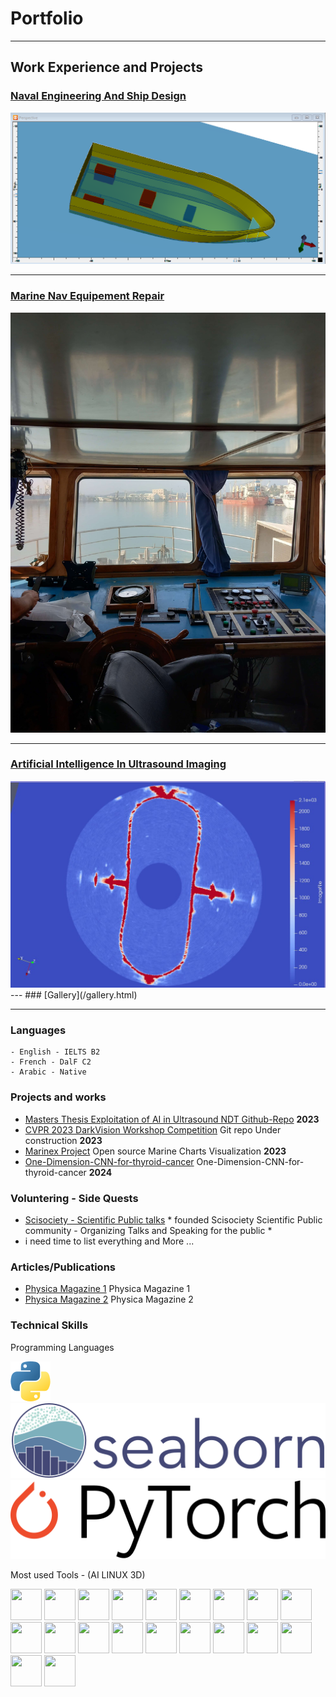 # Portfolio 

---

## Work Experience and Projects

### [Naval Engineering And Ship Design](/page_2)
<img src="images/naval/model.png?raw=true"/>

---
### [Marine Nav Equipement Repair](/page_1)
<img src="images/Marine/1.jpg?raw=true"/>

---
### [Artificial Intelligence In Ultrasound Imaging ](/page_3)
<img src="images/AI/1.jpg?raw=true"/>
---
### [Gallery](/gallery.html)


---
### Languages

    - English - IELTS B2
    - French - DalF C2
    - Arabic - Native
  
### Projects and works

- [Masters Thesis Exploitation of AI in Ultrasound NDT Github-Repo](https://github.com/sahlidjouad/Masters-NDT-AI/) **2023**    
- [CVPR 2023 DarkVision Workshop Competition](https://www.cvpr2023-dl-ultrasound.com/) Git repo Under construction **2023**
- [Marinex Project](https://github.com/sahlidjouad/Marinex) Open source Marine Charts Visualization **2023**
- [One-Dimension-CNN-for-thyroid-cancer](https://github.com/sahlidjouad/One-Dimension-CNN-for-thyroid-cancer) One-Dimension-CNN-for-thyroid-cancer **2024**


### Voluntering - Side Quests
- [Scisociety - Scientific Public talks](https://www.instagram.com/scisociety/) * founded Scisociety Scientific Public community - Organizing Talks and Speaking for the public *
- i need time to list everything and More ...

### Articles/Publications

 - [Physica Magazine 1](https://www.calameo.com/read/0051282113d00f28ad4d2) Physica Magazine 1
 - [Physica Magazine 2](https://www.calameo.com/read/005128211073ff1b10349) Physica Magazine 2

### Technical Skills

Programming Languages 

![](/images/logos/python.png)
![](/images/logos/seaborn.svg)
![](/images/logos/pytorch.svg)


Most used Tools - (AI LINUX 3D)


<img src="https://cdn.jsdelivr.net/gh/devicons/devicon@latest/icons/tex/tex-original.svg" width="50" height="50">
<img src="https://cdn.jsdelivr.net/gh/devicons/devicon@latest/icons/linux/linux-original.svg" width="50" height="50">
<img src="https://cdn.jsdelivr.net/gh/devicons/devicon@latest/icons/archlinux/archlinux-original.svg" width="50" height="50">
<img src="https://cdn.jsdelivr.net/gh/devicons/devicon@latest/icons/vim/vim-original.svg" width="50" height="50">
<img src="https://cdn.jsdelivr.net/gh/devicons/devicon@latest/icons/bash/bash-original.svg" width="50" height="50">


<img src="https://cdn.jsdelivr.net/gh/devicons/devicon@latest/icons/matlab/matlab-original.svg" width="50" height="50">
<img src="https://cdn.jsdelivr.net/gh/devicons/devicon@latest/icons/python/python-original-wordmark.svg" width="50" height="50">
<img src="https://cdn.jsdelivr.net/gh/devicons/devicon@latest/icons/github/github-original-wordmark.svg" width="50" height="50">
<img src="https://cdn.jsdelivr.net/gh/devicons/devicon@latest/icons/c/c-original.svg" width="50" height="50">
<img src="https://cdn.jsdelivr.net/gh/devicons/devicon@latest/icons/cplusplus/cplusplus-original.svg" width="50" height="50">
<img src="https://cdn.jsdelivr.net/gh/devicons/devicon@latest/icons/csharp/csharp-original.svg" width="50" height="50">
<img src="https://cdn.jsdelivr.net/gh/devicons/devicon@latest/icons/visualbasic/visualbasic-original.svg" width="50" height="50">
<img src="https://cdn.jsdelivr.net/gh/devicons/devicon@latest/icons/html5/html5-original-wordmark.svg" width="50" height="50">
<img src="https://cdn.jsdelivr.net/gh/devicons/devicon@latest/icons/css3/css3-original.svg" width="50" height="50">


<img src="https://cdn.jsdelivr.net/gh/devicons/devicon@latest/icons/scikitlearn/scikitlearn-original.svg" width="50" height="50">
<img src="https://cdn.jsdelivr.net/gh/devicons/devicon@latest/icons/numpy/numpy-original-wordmark.svg" width="50" height="50">
<img src="https://cdn.jsdelivr.net/gh/devicons/devicon@latest/icons/opencv/opencv-original.svg" width="50" height="50">
<img src="https://cdn.jsdelivr.net/gh/devicons/devicon@latest/icons/pytorch/pytorch-original.svg" width="50" height="50">
<img src="https://cdn.jsdelivr.net/gh/devicons/devicon@latest/icons/tensorflow/tensorflow-original.svg" width="50" height="50">
<img src="https://cdn.jsdelivr.net/gh/devicons/devicon@latest/icons/blender/blender-original-wordmark.svg" width="50" height="50">






